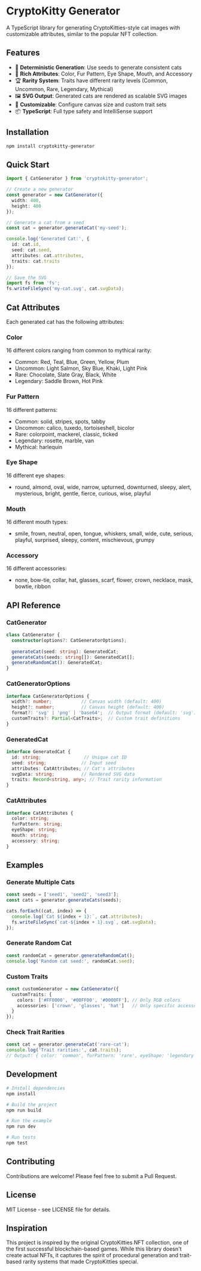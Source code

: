 # CryptoKitty Generator

A TypeScript library for generating CryptoKitties-style cat images with customizable attributes, similar to the popular NFT collection.

## Features

- 🎯 **Deterministic Generation**: Use seeds to generate consistent cats
- 🎨 **Rich Attributes**: Color, Fur Pattern, Eye Shape, Mouth, and Accessory
- 🏆 **Rarity System**: Traits have different rarity levels (Common, Uncommon, Rare, Legendary, Mythical)
- 🖼️ **SVG Output**: Generated cats are rendered as scalable SVG images
- 🔧 **Customizable**: Configure canvas size and custom trait sets
- 📦 **TypeScript**: Full type safety and IntelliSense support

## Installation

```bash
npm install cryptokitty-generator
```

## Quick Start

```typescript
import { CatGenerator } from 'cryptokitty-generator';

// Create a new generator
const generator = new CatGenerator({
  width: 400,
  height: 400
});

// Generate a cat from a seed
const cat = generator.generateCat('my-seed');

console.log('Generated Cat:', {
  id: cat.id,
  seed: cat.seed,
  attributes: cat.attributes,
  traits: cat.traits
});

// Save the SVG
import fs from 'fs';
fs.writeFileSync('my-cat.svg', cat.svgData);
```

## Cat Attributes

Each generated cat has the following attributes:

### Color
16 different colors ranging from common to mythical rarity:
- Common: Red, Teal, Blue, Green, Yellow, Plum
- Uncommon: Light Salmon, Sky Blue, Khaki, Light Pink
- Rare: Chocolate, Slate Gray, Black, White
- Legendary: Saddle Brown, Hot Pink

### Fur Pattern
16 different patterns:
- Common: solid, stripes, spots, tabby
- Uncommon: calico, tuxedo, tortoiseshell, bicolor
- Rare: colorpoint, mackerel, classic, ticked
- Legendary: rosette, marble, van
- Mythical: harlequin

### Eye Shape
16 different eye shapes:
- round, almond, oval, wide, narrow, upturned, downturned, sleepy, alert, mysterious, bright, gentle, fierce, curious, wise, playful

### Mouth
16 different mouth types:
- smile, frown, neutral, open, tongue, whiskers, small, wide, cute, serious, playful, surprised, sleepy, content, mischievous, grumpy

### Accessory
16 different accessories:
- none, bow-tie, collar, hat, glasses, scarf, flower, crown, necklace, mask, bowtie, ribbon

## API Reference

### CatGenerator

```typescript
class CatGenerator {
  constructor(options?: CatGeneratorOptions);
  
  generateCat(seed: string): GeneratedCat;
  generateCats(seeds: string[]): GeneratedCat[];
  generateRandomCat(): GeneratedCat;
}
```

### CatGeneratorOptions

```typescript
interface CatGeneratorOptions {
  width?: number;           // Canvas width (default: 400)
  height?: number;          // Canvas height (default: 400)
  format?: 'svg' | 'png' | 'base64';  // Output format (default: 'svg')
  customTraits?: Partial<CatTraits>;  // Custom trait definitions
}
```

### GeneratedCat

```typescript
interface GeneratedCat {
  id: string;                // Unique cat ID
  seed: string;             // Input seed
  attributes: CatAttributes; // Cat's attributes
  svgData: string;          // Rendered SVG data
  traits: Record<string, any>; // Trait rarity information
}
```

### CatAttributes

```typescript
interface CatAttributes {
  color: string;
  furPattern: string;
  eyeShape: string;
  mouth: string;
  accessory: string;
}
```

## Examples

### Generate Multiple Cats

```typescript
const seeds = ['seed1', 'seed2', 'seed3'];
const cats = generator.generateCats(seeds);

cats.forEach((cat, index) => {
  console.log(`Cat ${index + 1}:`, cat.attributes);
  fs.writeFileSync(`cat-${index + 1}.svg`, cat.svgData);
});
```

### Generate Random Cat

```typescript
const randomCat = generator.generateRandomCat();
console.log('Random cat seed:', randomCat.seed);
```

### Custom Traits

```typescript
const customGenerator = new CatGenerator({
  customTraits: {
    colors: ['#FF0000', '#00FF00', '#0000FF'], // Only RGB colors
    accessories: ['crown', 'glasses', 'hat']   // Only specific accessories
  }
});
```

### Check Trait Rarities

```typescript
const cat = generator.generateCat('rare-cat');
console.log('Trait rarities:', cat.traits);
// Output: { color: 'common', furPattern: 'rare', eyeShape: 'legendary', ... }
```

## Development

```bash
# Install dependencies
npm install

# Build the project
npm run build

# Run the example
npm run dev

# Run tests
npm test
```

## Contributing

Contributions are welcome! Please feel free to submit a Pull Request.

## License

MIT License - see LICENSE file for details.

## Inspiration

This project is inspired by the original CryptoKitties NFT collection, one of the first successful blockchain-based games. While this library doesn't create actual NFTs, it captures the spirit of procedural generation and trait-based rarity systems that made CryptoKitties special.
